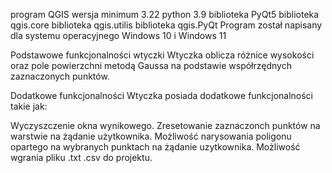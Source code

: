 program QGIS wersja minimum 3.22
python 3.9
biblioteka PyQt5
biblioteka qgis.core
biblioteka qgis.utilis
biblioteka qgis.PyQt
Program został napisany dla systemu operacyjnego Windows 10 i Windows 11

Podstawowe funkcjonalności wtyczki
Wtyczka oblicza różnice wysokości oraz pole powierzchni metodą Gaussa na podstawie współrzędnych zaznaczonych punktów.

Dodatkowe funkcjonalności
Wtyczka posiada dodatkowe funkcjonalności takie jak:

Wyczyszczenie okna wynikowego.
Zresetowanie zaznaczonch punktów na warstwie na żądanie użytkownika.
Możliwość narysowania poligonu opartego na wybranych punktach na żądanie uzytkownika.
Możliwość wgrania pliku .txt .csv do projektu.
